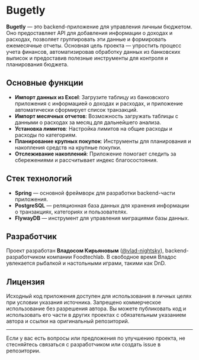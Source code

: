 # Bugetly

**Bugetly** — это backend-приложение для управления личным бюджетом. Оно предоставляет API для добавления информации о
доходах и расходах, позволяет группировать эти данные и формировать ежемесячные отчеты. Основная цель проекта —
упростить процесс учета финансов, автоматизировав обработку данных из банковских выписок и предоставив полезные
инструменты для контроля и планирования бюджета.

## Основные функции

- **Импорт данных из Excel**: Загрузите таблицу из банковского приложения с информацией о доходах и расходах, и
  приложение автоматически сформирует список транзакций.
- **Импорт месячных отчетов**: Возможность загружать таблицы с данными о расходах за месяц для дальнейшего анализа.
- **Установка лимитов**: Настройка лимитов на общие расходы и расходы по категориям.
- **Планирование крупных покупок**: Инструменты для планирования и накопления средств на крупные покупки.
- **Отслеживание накоплений**: Приложение помогает следить за сбережениями и рассчитывает индекс благосостояния.

## Стек технологий

- **Spring** — основной фреймворк для разработки backend-части приложения.
- **PostgreSQL** — реляционная база данных для хранения информации о транзакциях, категориях и пользователях.
- **FlywayDB** — инструмент для управления миграциями базы данных.

## Разработчик

Проект разработан **Владосом Кирьяновым** ([@vlad-nightsky](https://github.com/vlad-nightsky)), backend-разработчиком
компании Foodtechlab. В свободное время Владос увлекается рыбалкой и настольными играми, такими как DnD.

## Лицензия

Исходный код приложения доступен для использования в личных целях при условии указания источника. Запрещено коммерческое
использование без разрешения автора. Вы можете публиковать код и использовать его части в других проектах с обязательным
указанием автора и ссылки на оригинальный репозиторий.

---

Если у вас есть вопросы или предложения по улучшению проекта, не стесняйтесь связаться с разработчиком или создать issue
в репозитории.